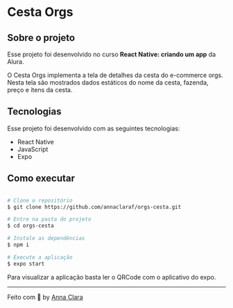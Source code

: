 # Cesta Orgs 

## Sobre o projeto 

Esse projeto foi desenvolvido no curso **React Native: criando um app** da Alura. 

O Cesta Orgs implementa a tela de detalhes da cesta do e-commerce orgs. Nesta tela são mostrados dados estáticos do nome da cesta, fazenda, preço e itens da cesta.

## Tecnologias

Esse projeto foi desenvolvido com as seguintes tecnologias:

- React Native
- JavaScript
- Expo

## Como executar

```bash

# Clone o repositório
$ git clone https://github.com/annaclaraf/orgs-cesta.git

# Entre na pasta do projeto
$ cd orgs-cesta

# Instale as dependências
$ npm i

# Execute a aplicação
$ expo start

```
Para visualizar a aplicação basta ler o QRCode com o aplicativo do expo.

---

Feito com 💜 by [Anna Clara](https://github.com/annaclaraf)